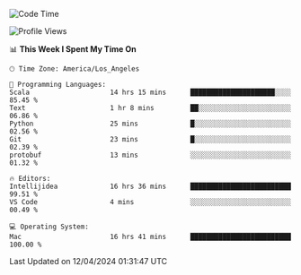 <!--START_SECTION:waka-->
![Code Time](http://img.shields.io/badge/Code%20Time-937%20hrs%2052%20mins-blue)

![Profile Views](http://img.shields.io/badge/Profile%20Views-0-blue)

📊 **This Week I Spent My Time On** 

```text
🕑︎ Time Zone: America/Los_Angeles

💬 Programming Languages: 
Scala                    14 hrs 15 mins      █████████████████████░░░░   85.45 % 
Text                     1 hr 8 mins         ██░░░░░░░░░░░░░░░░░░░░░░░   06.86 % 
Python                   25 mins             █░░░░░░░░░░░░░░░░░░░░░░░░   02.56 % 
Git                      23 mins             █░░░░░░░░░░░░░░░░░░░░░░░░   02.39 % 
protobuf                 13 mins             ░░░░░░░░░░░░░░░░░░░░░░░░░   01.32 % 

🔥 Editors: 
Intellijidea             16 hrs 36 mins      █████████████████████████   99.51 % 
VS Code                  4 mins              ░░░░░░░░░░░░░░░░░░░░░░░░░   00.49 % 

💻 Operating System: 
Mac                      16 hrs 41 mins      █████████████████████████   100.00 % 
```


 Last Updated on 12/04/2024 01:31:47 UTC
<!--END_SECTION:waka-->
